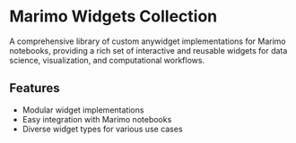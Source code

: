 # Marimo Widgets Collection

A comprehensive library of custom anywidget implementations for Marimo
notebooks, providing a rich set of interactive and reusable widgets for data
science, visualization, and computational workflows.

## Features

-   Modular widget implementations
-   Easy integration with Marimo notebooks
-   Diverse widget types for various use cases
